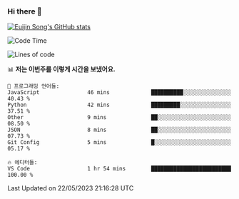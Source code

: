 ### Hi there 👋

[![Euijin Song's GitHub stats](https://github-readme-stats.vercel.app/api?username=lstar2397&count_private=true&show_icons=true&theme=tokyonight&locale=kr)](https://github.com/anuraghazra/github-readme-stats)

<!--START_SECTION:waka-->
![Code Time](http://img.shields.io/badge/Code%20Time-147%20hrs%2012%20mins-blue)

![Lines of code](https://img.shields.io/badge/%EC%A0%80%EB%8A%94%20%EC%97%AC%ED%83%9C%EA%B9%8C%EC%A7%80%20-587.8%20thousand%20%EC%A4%84%EC%9D%98%20%EC%BD%94%EB%93%9C%EB%A5%BC%20%EC%9E%91%EC%84%B1%ED%96%88%EC%96%B4%EC%9A%94.-blue)

📊 **저는 이번주를 이렇게 시간을 보냈어요.** 

```text
💬 프로그래밍 언어들: 
JavaScript               46 mins             ██████████░░░░░░░░░░░░░░░   40.43 % 
Python                   42 mins             █████████░░░░░░░░░░░░░░░░   37.51 % 
Other                    9 mins              ██░░░░░░░░░░░░░░░░░░░░░░░   08.50 % 
JSON                     8 mins              ██░░░░░░░░░░░░░░░░░░░░░░░   07.73 % 
Git Config               5 mins              █░░░░░░░░░░░░░░░░░░░░░░░░   05.17 % 

🔥 에디터들: 
VS Code                  1 hr 54 mins        █████████████████████████   100.00 % 
```


 Last Updated on 22/05/2023 21:16:28 UTC
<!--END_SECTION:waka-->

<!--
**lstar2397/lstar2397** is a ✨ _special_ ✨ repository because its `README.md` (this file) appears on your GitHub profile.

Here are some ideas to get you started:

- 🔭 I’m currently working on ...
- 🌱 I’m currently learning ...
- 👯 I’m looking to collaborate on ...
- 🤔 I’m looking for help with ...
- 💬 Ask me about ...
- 📫 How to reach me: ...
- 😄 Pronouns: ...
- ⚡ Fun fact: ...
-->

